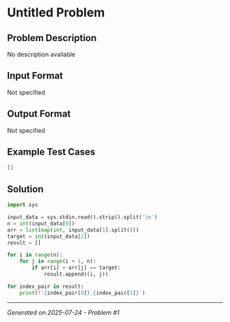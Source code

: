 # Untitled Problem

## Problem Description
No description available

## Input Format
Not specified

## Output Format
Not specified

## Example Test Cases
```json
[]
```

## Solution
```python
import sys

input_data = sys.stdin.read().strip().split('\n')
n = int(input_data[0])
arr = list(map(int, input_data[1].split()))
target = int(input_data[2])
result = []

for i in range(n):
    for j in range(i + 1, n):
        if arr[i] + arr[j] == target:
            result.append((i, j))

for index_pair in result:
    print(f'{index_pair[0]},{index_pair[1]}')
```

---
*Generated on 2025-07-24 - Problem #1*